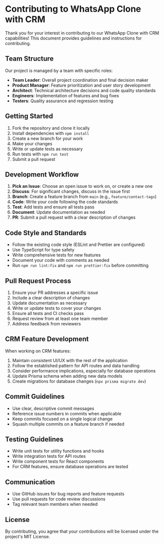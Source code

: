 # Contributing to WhatsApp Clone with CRM

Thank you for your interest in contributing to our WhatsApp Clone with CRM capabilities! This document provides guidelines and instructions for contributing.

## Team Structure

Our project is managed by a team with specific roles:

- **Team Leader**: Overall project coordination and final decision maker
- **Product Manager**: Feature prioritization and user story development
- **Architect**: Technical architecture decisions and code quality standards
- **Engineers**: Implementation of features and bug fixes
- **Testers**: Quality assurance and regression testing

## Getting Started

1. Fork the repository and clone it locally
2. Install dependencies with `npm install`
3. Create a new branch for your work
4. Make your changes
5. Write or update tests as necessary
6. Run tests with `npm run test`
7. Submit a pull request

## Development Workflow

1. **Pick an Issue**: Choose an open issue to work on, or create a new one
2. **Discuss**: For significant changes, discuss in the issue first
3. **Branch**: Create a feature branch from `main` (e.g., `feature/contact-tags`)
4. **Code**: Write your code following the code standards
5. **Test**: Add tests and ensure all tests pass
6. **Document**: Update documentation as needed
7. **PR**: Submit a pull request with a clear description of changes

## Code Style and Standards

- Follow the existing code style (ESLint and Prettier are configured)
- Use TypeScript for type safety
- Write comprehensive tests for new features
- Document your code with comments as needed
- Run `npm run lint:fix` and `npm run prettier:fix` before committing

## Pull Request Process

1. Ensure your PR addresses a specific issue
2. Include a clear description of changes
3. Update documentation as necessary
4. Write or update tests to cover your changes
5. Ensure all tests and CI checks pass
6. Request review from at least one team member
7. Address feedback from reviewers

## CRM Feature Development

When working on CRM features:

1. Maintain consistent UI/UX with the rest of the application
2. Follow the established pattern for API routes and data handling
3. Consider performance implications, especially for database operations
4. Update Prisma schema when adding new data models
5. Create migrations for database changes (`npx prisma migrate dev`)

## Commit Guidelines

- Use clear, descriptive commit messages
- Reference issue numbers in commits when applicable
- Keep commits focused on a single logical change
- Squash multiple commits on a feature branch if needed

## Testing Guidelines

- Write unit tests for utility functions and hooks
- Write integration tests for API routes
- Write component tests for React components
- For CRM features, ensure database operations are tested

## Communication

- Use GitHub issues for bug reports and feature requests
- Use pull requests for code review discussions
- Tag relevant team members when needed

## License

By contributing, you agree that your contributions will be licensed under the project's MIT License. 